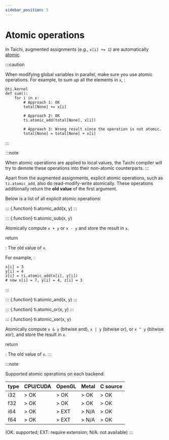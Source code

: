 ```yaml
---
sidebar_position: 5
---
```


# Atomic operations

In Taichi, augmented assignments (e.g., `x[i] += 1`) are automatically
[atomic](https://en.wikipedia.org/wiki/Fetch-and-add).

:::caution

When modifying global variables in parallel, make sure you use atomic
operations. For example, to sum up all the elements in `x`, :

    @ti.kernel
    def sum():
        for i in x:
            # Approach 1: OK
            total[None] += x[i]

            # Approach 2: OK
            ti.atomic_add(total[None], x[i])

            # Approach 3: Wrong result since the operation is not atomic.
            total[None] = total[None] + x[i]

:::

:::note

When atomic operations are applied to local values, the Taichi compiler
will try to demote these operations into their non-atomic counterparts.
:::

Apart from the augmented assignments, explicit atomic operations, such
as `ti.atomic_add`, also do read-modify-write atomically. These
operations additionally return the **old value** of the first argument.

Below is a list of all explicit atomic operations:

::: {.function}
ti.atomic_add(x, y)
:::

::: {.function}
ti.atomic_sub(x, y)

Atomically compute `x + y` or `x - y` and store the result in `x`.

return

: The old value of `x`.

For example, :

    x[i] = 3
    y[i] = 4
    z[i] = ti.atomic_add(x[i], y[i])
    # now x[i] = 7, y[i] = 4, z[i] = 3

:::

::: {.function}
ti.atomic_and(x, y)
:::

::: {.function}
ti.atomic_or(x, y)
:::

::: {.function}
ti.atomic_xor(x, y)

Atomically compute `x & y` (bitwise and), `x | y` (bitwise or), or
`x ^ y` (bitwise xor), and store the result in `x`.

return

: The old value of `x`.
:::

:::note

Supported atomic operations on each backend:

| type | CPU/CUDA | OpenGL | Metal | C source |
| ---- | -------- | ------ | ----- | -------- |
| i32  | > OK     | > OK   | > OK  | > OK     |
| f32  | > OK     | > OK   | > OK  | > OK     |
| i64  | > OK     | > EXT  | > N/A | > OK     |
| f64  | > OK     | > EXT  | > N/A | > OK     |

(OK: supported; EXT: require extension; N/A: not available)
:::

